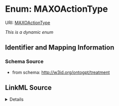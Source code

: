 # Enum: MAXOActionType



URI: [MAXOActionType](MAXOActionType.md)


_This is a dynamic enum_








## Identifier and Mapping Information







### Schema Source


* from schema: http://w3id.org/ontogpt/treatment




## LinkML Source

<details>
```yaml
name: MAXOActionType
from_schema: http://w3id.org/ontogpt/treatment
rank: 1000
reachable_from:
  source_ontology: obo:maxo
  source_nodes:
  - MAXO:0000001

```
</details>
